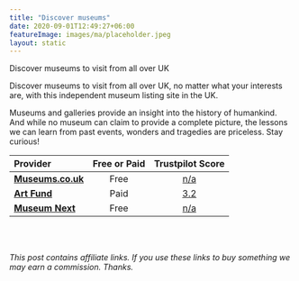 ```yaml
---
title: "Discover museums"
date: 2020-09-01T12:49:27+06:00
featureImage: images/ma/placeholder.jpeg
layout: static
---
```


Discover museums to visit from all over UK

Discover museums to visit from all over UK, no matter what your interests are, with this independent museum listing site in the UK.

Museums and galleries provide an insight into the history of humankind. And while no museum can claim to provide a complete picture, the lessons we can learn from past events, wonders and tragedies are priceless. Stay curious!

| Provider      | Free or Paid  |  Trustpilot Score  |
| :-----------          | :--------------:      |  :--------------:         |
| [**Museums.co.uk**](https://www.museums.co.uk/) | Free | [n/a](n/a) | 
| [**Art Fund**](https://www.artfund.org/national-art-pass) | Paid | [3.2](https://www.trustpilot.com/review/www.artfund.org) | 
| [**Museum Next**](https://www.museumnext.com/article/why-we-need-museums-now-more-than-ever/) | Free | [n/a](n/a) | 
  

<br/><br/>

*This post contains affiliate links. If you use these links to buy something we may
earn a commission. Thanks.*






